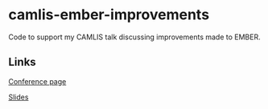 # camlis-ember-improvements

Code to support my CAMLIS talk discussing improvements made to EMBER.

## Links

[Conference page](https://www.camlis.org/2019/talks/roth)

[Slides](https://docs.google.com/presentation/d/1A13tsUkgWeujTy9SD-vDFfQp9fnIqbSE_tCihNPlArQ/edit?usp=sharing)
